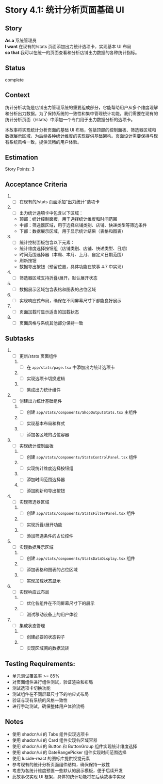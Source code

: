 # Story 4.1: 统计分析页面基础 UI

## Story

**As a** 系统管理员  
**I want** 在现有的/stats 页面添加出力统计选项卡，实现基本 UI 布局  
**so that** 我可以在统一的页面查看和分析店铺出力数据的各种统计指标。

## Status

complete

## Context

统计分析功能是店铺出力管理系统的重要组成部分，它能帮助用户从多个维度理解和分析出力数据。为了保持系统的一致性和集中管理统计功能，我们需要在现有的统计分析页面（/stats）中添加一个专门用于出力数据分析的选项卡。

本故事将实现统计分析页面的基础 UI 布局，包括顶部的控制面板、筛选器区域和数据展示区域，为后续各种统计维度的实现提供基础架构。页面设计需要保持与现有系统风格一致，提供流畅的用户体验。

## Estimation

Story Points: 3

## Acceptance Criteria

1. - [ ] 在现有的/stats 页面添加"出力统计"选项卡
2. - [ ] 出力统计选项卡中包含以下区域：
   - 顶部：统计控制面板，用于选择统计维度和时间范围
   - 中部：筛选器区域，用于选择店铺类别、店铺、快递类型等筛选条件
   - 下部：数据展示区域，用于显示统计结果（表格和图表）
3. - [ ] 统计控制面板包含以下元素：
   - 统计维度选择按钮组（店铺类别、店铺、快递类型、日期）
   - 时间范围选择器（本周、本月、上月、自定义日期范围）
   - 刷新按钮
   - 数据导出按钮（预留位置，具体功能在故事 4.7 中实现）
4. - [ ] 筛选器区域支持折叠/展开，默认展开状态
5. - [ ] 数据展示区域包含表格和图表的占位区域
6. - [ ] 实现响应式布局，确保在不同屏幕尺寸下都能良好展示
7. - [ ] 页面加载时显示适当的加载状态
8. - [ ] 页面风格与系统其他部分保持一致

## Subtasks

1. - [ ] 更新/stats 页面组件
   1. - [ ] 在 `app/stats/page.tsx` 中添加出力统计选项卡
   2. - [ ] 实现选项卡切换逻辑
   3. - [ ] 集成出力统计组件
2. - [ ] 创建出力统计基础组件
   1. - [ ] 创建 `app/stats/components/ShopOutputStats.tsx` 主组件
   2. - [ ] 实现基本布局和样式
   3. - [ ] 添加各区域的占位容器
3. - [ ] 实现统计控制面板
   1. - [ ] 创建 `app/stats/components/StatsControlPanel.tsx` 组件
   2. - [ ] 实现统计维度选择按钮组
   3. - [ ] 添加时间范围选择器
   4. - [ ] 添加刷新和导出按钮
4. - [ ] 实现筛选器区域
   1. - [ ] 创建 `app/stats/components/StatsFilterPanel.tsx` 组件
   2. - [ ] 实现折叠/展开功能
   3. - [ ] 添加筛选条件的占位控件
5. - [ ] 实现数据展示区域
   1. - [ ] 创建 `app/stats/components/StatsDataDisplay.tsx` 组件
   2. - [ ] 添加表格和图表的占位区域
   3. - [ ] 实现加载状态显示
6. - [ ] 实现响应式布局
   1. - [ ] 优化各组件在不同屏幕尺寸下的展示
   2. - [ ] 测试移动设备上的用户体验
7. - [ ] 集成状态管理
   1. - [ ] 创建必要的状态钩子
   2. - [ ] 实现区域间的数据流转

## Testing Requirements:

- 单元测试覆盖率 >= 85%
- 对页面组件进行组件测试，验证渲染和布局
- 测试选项卡切换功能
- 测试组件在不同屏幕尺寸下的响应式布局
- 验证与现有系统的风格一致性
- 进行手动测试，确保整体用户体验流畅

## Notes

- 使用 shadcn/ui 的 Tabs 组件实现选项卡
- 使用 shadcn/ui 的 Card 组件实现各区域容器
- 使用 shadcn/ui 的 Button 和 ButtonGroup 组件实现统计维度选择
- 使用 shadcn/ui 的 DateRangePicker 组件实现时间范围选择
- 使用 lucide-react 的图标库提供视觉元素
- 参考现有的统计分析页面组件结构，确保保持一致性
- 考虑为各统计维度预置一些默认的展示模板，便于后续开发
- 此故事仅实现 UI 框架，具体的统计功能将在后续故事中实现
